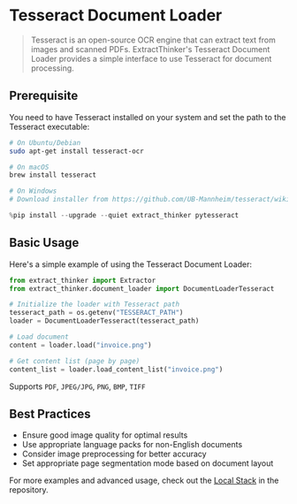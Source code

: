 # Tesseract Document Loader

> Tesseract is an open-source OCR engine that can extract text from images and scanned PDFs. ExtractThinker's Tesseract Document Loader provides a simple interface to use Tesseract for document processing.

## Prerequisite

You need to have Tesseract installed on your system and set the path to the Tesseract executable:

```bash
# On Ubuntu/Debian
sudo apt-get install tesseract-ocr

# On macOS
brew install tesseract

# On Windows
# Download installer from https://github.com/UB-Mannheim/tesseract/wiki
```

```python
%pip install --upgrade --quiet extract_thinker pytesseract
```

## Basic Usage

Here's a simple example of using the Tesseract Document Loader:

```python
from extract_thinker import Extractor
from extract_thinker.document_loader import DocumentLoaderTesseract

# Initialize the loader with Tesseract path
tesseract_path = os.getenv("TESSERACT_PATH")
loader = DocumentLoaderTesseract(tesseract_path)

# Load document
content = loader.load("invoice.png")

# Get content list (page by page)
content_list = loader.load_content_list("invoice.png")
```

Supports `PDF`, `JPEG/JPG`, `PNG`, `BMP`, `TIFF`

## Best Practices

- Ensure good image quality for optimal results
- Use appropriate language packs for non-English documents
- Consider image preprocessing for better accuracy
- Set appropriate page segmentation mode based on document layout

For more examples and advanced usage, check out the [Local Stack](../../../examples/local-processing) in the repository.
